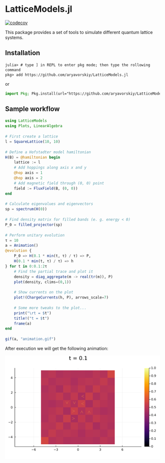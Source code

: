 # LatticeModels.jl

[![codecov](https://codecov.io/gh/aryavorskiy/LatticeModels.jl/branch/master/graph/badge.svg?token=KQN77BL9UV)](https://codecov.io/gh/aryavorskiy/LatticeModels.jl)

This package provides a set of tools to simulate different quantum lattice systems.

## Installation

```jldoctest
julia> # type ] in REPL to enter pkg mode; then type the rollowing command
pkg> add https://github.com/aryavorskiy/LatticeModels.jl
```
or
```julia
import Pkg; Pkg.install(url="https://github.com/aryavorskiy/LatticeModels.jl")
```

## Sample workflow

```julia
using LatticeModels
using Plots, LinearAlgebra

# First create a lattice
l = SquareLattice(10, 10)

# Define a Hofstadter model hamiltonian
H(B) = @hamiltonian begin   
    lattice := l
    # Add hoppings along axis x and y
    @hop axis = 1
    @hop axis = 2
    # Add magnetic field through (0, 0) point
    field := FluxField(B, (0, 0))
end

# Calculate eigenvalues and eigenvectors
sp = spectrum(H(0))

# Find density matrix for filled bands (e. g. energy < 0)
P_0 = filled_projector(sp)

# Perform unitary evolution
τ = 10
a = Animation()
@evolution {
    P_0 => H(0.1 * min(t, τ) / τ) => P,
    H(0.1 * min(t, τ) / τ) => h
} for t in 0:0.1:2τ
    # Find the partial trace and plot it
    density = diag_aggregate(m -> real(tr(m)), P)
    plot(density, clims=(0,1))

    # Show currents on the plot
    plot!(ChargeCurrents(h, P), arrows_scale=7)

    # Some more tweaks to the plot...
    print("\rt = $t")
    title!("t = $t")
    frame(a)
end

gif(a, "animation.gif")
```

After execution we will get the following animation:

![](animation.gif)